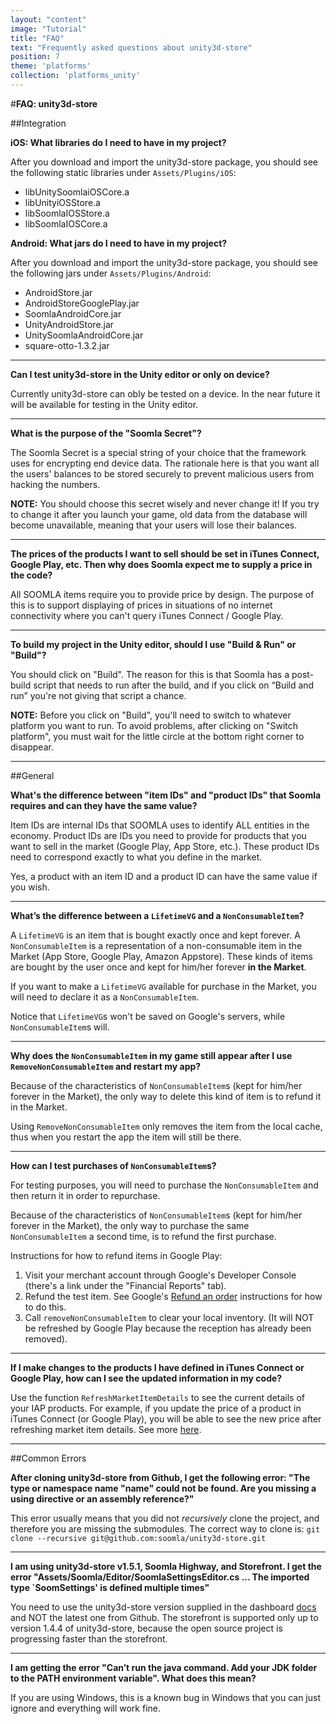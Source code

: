 ```yaml
---
layout: "content"
image: "Tutorial"
title: "FAQ"
text: "Frequently asked questions about unity3d-store"
position: 7
theme: 'platforms'
collection: 'platforms_unity'
---
```


#**FAQ: unity3d-store**


##Integration


**iOS: What libraries do I need to have in my project?**

After you download and import the unity3d-store package, you should see the following static libraries under `Assets/Plugins/iOS`:

- libUnitySoomlaiOSCore.a
- libUnityiOSStore.a
- libSoomlaIOSStore.a
- libSoomlaIOSCore.a

**Android: What jars do I need to have in my project?**

After you download and import the unity3d-store package, you should see the following jars under `Assets/Plugins/Android`:

- AndroidStore.jar
- AndroidStoreGooglePlay.jar
- SoomlaAndroidCore.jar
- UnityAndroidStore.jar
- UnitySoomlaAndroidCore.jar
- square-otto-1.3.2.jar

---

**Can I test unity3d-store in the Unity editor or only on device?**

Currently unity3d-store can obly be tested on a device. In the near future it will be available for testing in the Unity editor.

---

**What is the purpose of the "Soomla Secret"?**

The Soomla Secret is a special string of your choice that the framework uses for encrypting end device data. The rationale here is that you want all the users' balances to be stored securely to prevent malicious users from hacking the numbers.

**NOTE:** You should choose this secret wisely and never change it! If you try to change it after you launch your game, old data from the database will become unavailable, meaning that your users will lose their balances.

---

**The prices of the products I want to sell should be set in iTunes Connect, Google Play, etc. Then why does Soomla expect me to supply a price in the code?**

All SOOMLA items require you to provide price by design. The purpose of this is to support displaying of prices in situations of no internet connectivity where you can't query iTunes Connect / Google Play.

---


**To build my project in the Unity editor, should I use "Build & Run" or "Build"?**

You should click on "Build". The reason for this is that Soomla has a post-build script that needs to run after the build, and if you click on “Build and run” you're not giving that script a chance.

**NOTE:** Before you click on "Build", you'll need to switch to whatever platform you want to run. To avoid problems, after clicking on "Switch platform", you must wait for the little circle at the bottom right corner to disappear.

---

##General

**What's the difference between "item IDs" and "product IDs" that Soomla requires and can they have the same value?**

Item IDs are internal IDs that SOOMLA uses to identify ALL entities in the economy. Product IDs are IDs you need to provide for products that you want to sell in the market (Google Play, App Store, etc.). These product IDs need to correspond exactly to what you define in the market.

Yes, a product with an item ID and a product ID can have the same value if you wish.

---

**What’s the difference between a `LifetimeVG` and a `NonConsumableItem`?**

A `LifetimeVG` is an item that is bought exactly once and kept forever. A `NonConsumableItem` is a representation of a non-consumable item in the Market (App Store, Google Play, Amazon Appstore). These kinds of items are bought by the user once and kept for him/her forever **in the Market**.

If you want to make a `LifetimeVG` available for purchase in the Market, you will need to declare it as a `NonConsumableItem`.

Notice that `LifetimeVG`s won't be saved on Google's servers, while `NonConsumableItem`s will.

---

**Why does the `NonConsumableItem` in my game still appear after I use `RemoveNonConsumableItem` and restart my app?**

Because of the characteristics of `NonConsumableItem`s (kept for him/her forever in the Market), the only way to delete this kind of item is to refund it in the Market.

Using `RemoveNonConsumableItem` only removes the item from the local cache, thus when you restart the app the item will still be there.

---

**How can I test purchases of `NonConsumableItem`s?**

For testing purposes, you will need to purchase the `NonConsumableItem` and then return it in order to repurchase.

Because of the characteristics of `NonConsumableItem`s (kept for him/her forever in the Market), the only way to purchase the same `NonConsumableItem` a second time, is to refund the first purchase.

Instructions for how to refund items in Google Play:

1. Visit your merchant account through Google's Developer Console (there's a link under the "Financial Reports" tab).
2. Refund the test item. See Google's [Refund an order](https://support.google.com/wallet/business/answer/2741495?hl=en) instructions for how to do this.
3. Call `removeNonConsumableItem` to clear your local inventory. (It will NOT be refreshed by Google Play because the reception has already been removed).

---

**If I make changes to the products I have defined in iTunes Connect or Google Play, how can I see the updated information in my code?**

Use the function `RefreshMarketItemDetails` to see the current details of your IAP products. For example, if you update the price of a product in iTunes Connect (or Google Play), you will be able to see the new price after refreshing market item details. See more [here](https://github.com/soomla/unity3d-store/blob/master/Soomla/Assets/Plugins/Soomla/Store/SoomlaStore.cs).

---


##Common Errors

**After cloning unity3d-store from Github, I get the following error: "The type or namespace name "name" could not be found. Are you missing a using directive or an assembly reference?"**

This error usually means that you did not *recursively* clone the project, and therefore you are missing the submodules. The correct way to clone is: `git clone --recursive git@github.com:soomla/unity3d-store.git`

---

**I am using unity3d-store v1.5.1, Soomla Highway, and Storefront. I get the error "Assets/Soomla/Editor/SoomlaSettingsEditor.cs ... The imported type `SoomSettings' is defined multiple times"**

You need to use the unity3d-store version supplied in the dashboard [docs](http://soom.la/docs/#unity-getting-started) and NOT the latest one from Github. The storefront is supported only up to version 1.4.4 of unity3d-store, because the open source project is progressing faster than the storefront.

---

**I am getting the error "Can’t run the java command. Add your JDK folder to the PATH environment variable". What does this mean?**

If you are using Windows, this is a known bug in Windows that you can just ignore and everything will work fine.
